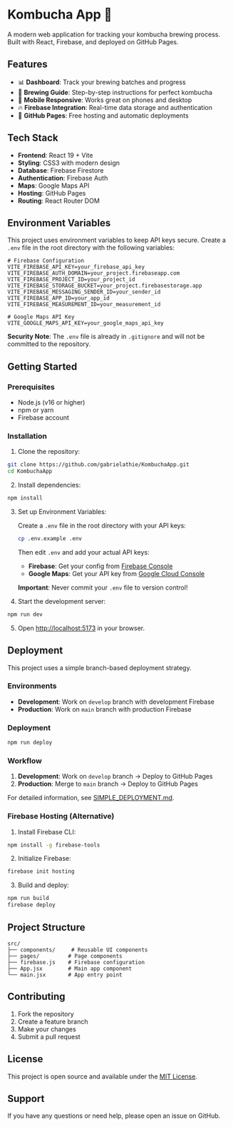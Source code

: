 # Kombucha App 🍵

A modern web application for tracking your kombucha brewing process. Built with React, Firebase, and deployed on GitHub Pages.

## Features

- 📊 **Dashboard**: Track your brewing batches and progress
- 📝 **Brewing Guide**: Step-by-step instructions for perfect kombucha
- 📱 **Mobile Responsive**: Works great on phones and desktop
- 🔥 **Firebase Integration**: Real-time data storage and authentication
- 🚀 **GitHub Pages**: Free hosting and automatic deployments

## Tech Stack

- **Frontend**: React 19 + Vite
- **Styling**: CSS3 with modern design
- **Database**: Firebase Firestore
- **Authentication**: Firebase Auth
- **Maps**: Google Maps API
- **Hosting**: GitHub Pages
- **Routing**: React Router DOM

## Environment Variables

This project uses environment variables to keep API keys secure. Create a `.env` file in the root directory with the following variables:

```env
# Firebase Configuration
VITE_FIREBASE_API_KEY=your_firebase_api_key
VITE_FIREBASE_AUTH_DOMAIN=your_project.firebaseapp.com
VITE_FIREBASE_PROJECT_ID=your_project_id
VITE_FIREBASE_STORAGE_BUCKET=your_project.firebasestorage.app
VITE_FIREBASE_MESSAGING_SENDER_ID=your_sender_id
VITE_FIREBASE_APP_ID=your_app_id
VITE_FIREBASE_MEASUREMENT_ID=your_measurement_id

# Google Maps API Key
VITE_GOOGLE_MAPS_API_KEY=your_google_maps_api_key
```

**Security Note**: The `.env` file is already in `.gitignore` and will not be committed to the repository.

## Getting Started

### Prerequisites

- Node.js (v16 or higher)
- npm or yarn
- Firebase account

### Installation

1. Clone the repository:

```bash
git clone https://github.com/gabrielathie/KombuchaApp.git
cd KombuchaApp
```

2. Install dependencies:

```bash
npm install
```

3. Set up Environment Variables:

   Create a `.env` file in the root directory with your API keys:

   ```bash
   cp .env.example .env
   ```

   Then edit `.env` and add your actual API keys:

   - **Firebase**: Get your config from [Firebase Console](https://console.firebase.google.com/)
   - **Google Maps**: Get your API key from [Google Cloud Console](https://console.cloud.google.com/)

   **Important**: Never commit your `.env` file to version control!

4. Start the development server:

```bash
npm run dev
```

5. Open [http://localhost:5173](http://localhost:5173) in your browser.

## Deployment

This project uses a simple branch-based deployment strategy.

### Environments

- **Development**: Work on `develop` branch with development Firebase
- **Production**: Work on `main` branch with production Firebase

### Deployment

```bash
npm run deploy
```

### Workflow

1. **Development**: Work on `develop` branch → Deploy to GitHub Pages
2. **Production**: Merge to `main` branch → Deploy to GitHub Pages

For detailed information, see [SIMPLE_DEPLOYMENT.md](./SIMPLE_DEPLOYMENT.md).

### Firebase Hosting (Alternative)

1. Install Firebase CLI:

```bash
npm install -g firebase-tools
```

2. Initialize Firebase:

```bash
firebase init hosting
```

3. Build and deploy:

```bash
npm run build
firebase deploy
```

## Project Structure

```
src/
├── components/     # Reusable UI components
├── pages/         # Page components
├── firebase.js    # Firebase configuration
├── App.jsx        # Main app component
└── main.jsx       # App entry point
```

## Contributing

1. Fork the repository
2. Create a feature branch
3. Make your changes
4. Submit a pull request

## License

This project is open source and available under the [MIT License](LICENSE).

## Support

If you have any questions or need help, please open an issue on GitHub.
